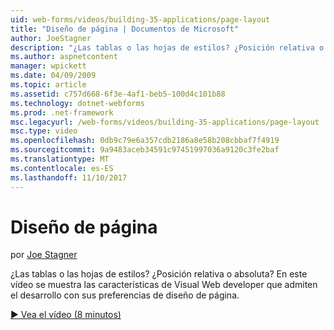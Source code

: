 ```yaml
---
uid: web-forms/videos/building-35-applications/page-layout
title: "Diseño de página | Documentos de Microsoft"
author: JoeStagner
description: "¿Las tablas o las hojas de estilos? ¿Posición relativa o absoluta? En este vídeo se muestra las características de Visual Web developer que admiten el desarrollo con yo..."
ms.author: aspnetcontent
manager: wpickett
ms.date: 04/09/2009
ms.topic: article
ms.assetid: c757d668-6f3e-4af1-beb5-100d4c101b88
ms.technology: dotnet-webforms
ms.prod: .net-framework
msc.legacyurl: /web-forms/videos/building-35-applications/page-layout
msc.type: video
ms.openlocfilehash: 0db9c79e6a357cdb2186a8e58b208cbbaf7f4919
ms.sourcegitcommit: 9a9483aceb34591c97451997036a9120c3fe2baf
ms.translationtype: MT
ms.contentlocale: es-ES
ms.lasthandoff: 11/10/2017
---
```

<a name="page-layout"></a>Diseño de página
====================
por [Joe Stagner](https://github.com/JoeStagner)

¿Las tablas o las hojas de estilos? ¿Posición relativa o absoluta? En este vídeo se muestra las características de Visual Web developer que admiten el desarrollo con sus preferencias de diseño de página.

[&#9654; Vea el vídeo (8 minutos)](https://channel9.msdn.com/Blogs/ASP-NET-Site-Videos/page-layout)
